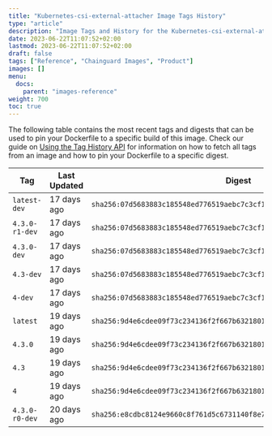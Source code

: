 ```yaml
---
title: "Kubernetes-csi-external-attacher Image Tags History"
type: "article"
description: "Image Tags and History for the Kubernetes-csi-external-attacher Chainguard Image"
date: 2023-06-22T11:07:52+02:00
lastmod: 2023-06-22T11:07:52+02:00
draft: false
tags: ["Reference", "Chainguard Images", "Product"]
images: []
menu:
  docs:
    parent: "images-reference"
weight: 700
toc: true
---
```


The following table contains the most recent tags and digests that can be used to pin your Dockerfile to a specific build of this image. Check our guide on [Using the Tag History API](/chainguard/chainguard-images/using-the-tag-history-api/) for information on how to fetch all tags from an image and how to pin your Dockerfile to a specific digest.

| Tag            | Last Updated | Digest                                                                    |
|----------------|--------------|---------------------------------------------------------------------------|
| `latest-dev`   | 17 days ago  | `sha256:07d5683883c185548ed776519aebc7c3cf19ce0e3a5d70d02d795146ebace967` |
| `4.3.0-r1-dev` | 17 days ago  | `sha256:07d5683883c185548ed776519aebc7c3cf19ce0e3a5d70d02d795146ebace967` |
| `4.3.0-dev`    | 17 days ago  | `sha256:07d5683883c185548ed776519aebc7c3cf19ce0e3a5d70d02d795146ebace967` |
| `4.3-dev`      | 17 days ago  | `sha256:07d5683883c185548ed776519aebc7c3cf19ce0e3a5d70d02d795146ebace967` |
| `4-dev`        | 17 days ago  | `sha256:07d5683883c185548ed776519aebc7c3cf19ce0e3a5d70d02d795146ebace967` |
| `latest`       | 19 days ago  | `sha256:9d4e6cdee09f73c234136f2f667b632180195973a3db8da6fe2fd09f5d94295e` |
| `4.3.0`        | 19 days ago  | `sha256:9d4e6cdee09f73c234136f2f667b632180195973a3db8da6fe2fd09f5d94295e` |
| `4.3`          | 19 days ago  | `sha256:9d4e6cdee09f73c234136f2f667b632180195973a3db8da6fe2fd09f5d94295e` |
| `4`            | 19 days ago  | `sha256:9d4e6cdee09f73c234136f2f667b632180195973a3db8da6fe2fd09f5d94295e` |
| `4.3.0-r0-dev` | 20 days ago  | `sha256:e8cdbc8124e9660c8f761d5c6731140f8e72fbb2c4eadce3bfb53d198a808a7c` |
